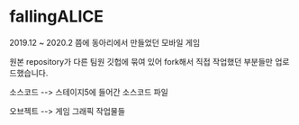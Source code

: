# fallingALICE

2019.12 ~ 2020.2 쯤에 동아리에서 만들었던 모바일 게임

원본 repository가 다른 팀원 깃헙에 묶여 있어 fork해서 직접 작업했던 부분들만 업로드했습니다. 

소스코드 --> 스테이지5에 들어간 소스코드 파일 

오브젝트 --> 게임 그래픽 작업물들
